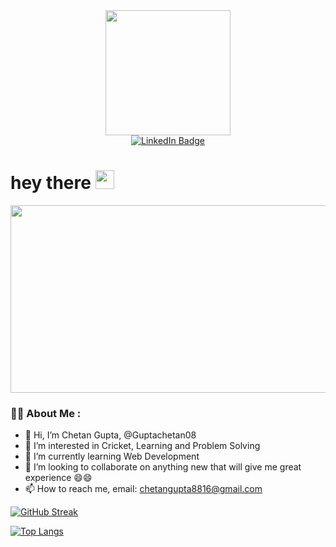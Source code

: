 [//]: <> (hello world gif)
<div id="header" align="center">
  <img src="https://media.giphy.com/media/WSBeyxvC1jH496xQGA/giphy.gif" width="200"/>
</div>

[//]: <> (linkedin)
<div id="badges" align="center">
   <a href="https://www.linkedin.com/in/chetan-gupta08/">
    <img src="https://img.shields.io/badge/LinkedIn-blue?style=for-the-badge&logo=linkedin&logoColor=white" alt="LinkedIn Badge"/>
  </a>
</div>
<img src="https://komarev.com/ghpvc/?username=Chetangupta08&style=flat-square&color=blue" alt=""/>
<h1>
  hey there
  <img src="https://media.giphy.com/media/hvRJCLFzcasrR4ia7z/giphy.gif" width="30px"/>
</h1>

<div align="center">
  <img src="https://media.giphy.com/media/dWesBcTLavkZuG35MI/giphy.gif" width="600" height="300"/>
</div>


### :woman_technologist: About Me :

- 👋 Hi, I’m Chetan Gupta, @Guptachetan08
- 👀 I’m interested in Cricket, Learning and Problem Solving
- 🌱 I’m currently learning Web Development
- 💞️ I’m looking to collaborate on anything new that will give me great experience 😄😄
- 📫 How to reach me, email: chetangupta8816@gmail.com

[![GitHub Streak](http://github-readme-streak-stats.herokuapp.com?user=Guptachetan08&theme=dark&date_format=M%20j%5B%2C%20Y%5D)](https://git.io/streak-stats)

[![Top Langs](https://github-readme-stats.vercel.app/api/top-langs/?username=Guptachetan08&layout=compact&theme=vision-friendly-dark&langs_count=8)](https://github.com/anuraghazra/github-readme-stats)

<!---
Guptachetan08/Guptachetan08 is a ✨ special ✨ repository because its `README.md` (this file) appears on your GitHub profile.
You can click the Preview link to take a look at your changes.
--->
